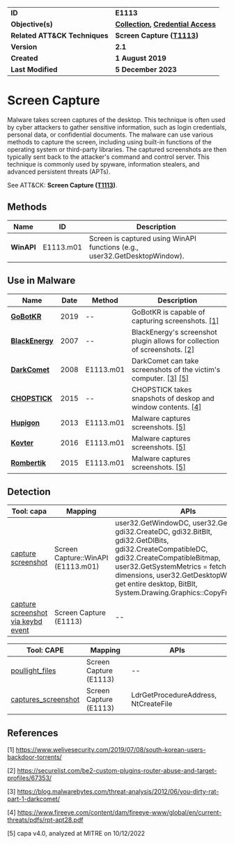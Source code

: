 <table>
<tr>
<td><b>ID</b></td>
<td><b>E1113</b></td>
</tr>
<tr>
<td><b>Objective(s)</b></td>
<td><b><a href="../collection">Collection</a>, <a href="../credential-access">Credential Access</a></b></td>
</tr>
<tr>
<td><b>Related ATT&CK Techniques</b></td>
<td><b>Screen Capture (<a href="https://attack.mitre.org/techniques/T1113/">T1113</a>)</b></td>
</tr>
<tr>
<td><b>Version</b></td>
<td><b>2.1</b></td>
</tr>
<tr>
<td><b>Created</b></td>
<td><b>1 August 2019</b></td>
</tr>
<tr>
<td><b>Last Modified</b></td>
<td><b>5 December 2023</b></td>
</tr>
</table>


# Screen Capture

Malware takes screen captures of the desktop. This technique is often used by cyber attackers to gather sensitive information, such as login credentials, personal data, or confidential documents. The malware can use various methods to capture the screen, including using built-in functions of the operating system or third-party libraries. The captured screenshots are then typically sent back to the attacker's command and control server. This technique is commonly used by spyware, information stealers, and advanced persistent threats (APTs).

See ATT&CK: **Screen Capture ([T1113](https://attack.mitre.org/techniques/T1113/))**.

## Methods

|Name|ID|Description|
|---|---|---|
|**WinAPI**|E1113.m01|Screen is captured using WinAPI functions (e.g., user32.GetDesktopWindow).|

## Use in Malware

|Name|Date|Method|Description|
|---|---|---|---|
|[**GoBotKR**](../xample-malware/gobotkr.md)|2019|--|GoBotKR is capable of capturing screenshots. [[1]](#1)|
|[**BlackEnergy**](../xample-malware/blackenergy.md)|2007|--|BlackEnergy's screenshot plugin allows for collection of screenshots. [[2]](#2)|
|[**DarkComet**](../xample-malware/dark-comet.md)|2008|E1113.m01|DarkComet can take screenshots of the victim's computer. [[3]](#3) [[5]](#5)|
|[**CHOPSTICK**](../xample-malware/chopstick.md)|2015|--|CHOPSTICK takes snapshots of deskop and window contents. [[4]](#4)|
|[**Hupigon**](../xample-malware/hupigon.md)|2013|E1113.m01|Malware captures screenshots. [[5]](#5)|
|[**Kovter**](../xample-malware/kovter.md)|2016|E1113.m01|Malware captures screenshots. [[5]](#5)|
|[**Rombertik**](../xample-malware/rombertik.md)|2015|E1113.m01|Malware captures screenshots. [[5]](#5)|

## Detection

|Tool: capa|Mapping|APIs|
|---|---|---|
|[capture screenshot](https://github.com/mandiant/capa-rules/blob/master/collection/screenshot/capture-screenshot.yml)|Screen Capture::WinAPI (E1113.m01)|user32.GetWindowDC, user32.GetDC, gdi32.CreateDC, gdi32.BitBlt, gdi32.GetDIBits, gdi32.CreateCompatibleDC, gdi32.CreateCompatibleBitmap, user32.GetSystemMetrics = fetch screen dimensions, user32.GetDesktopWindow = get entire desktop, BitBlt, System.Drawing.Graphics::CopyFromScreen|
|[capture screenshot via keybd event](https://github.com/mandiant/capa-rules/blob/master/collection/screenshot/capture-screenshot-via-keybd-event.yml)|Screen Capture (E1113)|--|

|Tool: CAPE|Mapping|APIs|
|---|---|---|
|[poullight_files](https://github.com/CAPESandbox/community/tree/master/modules/signatures/poullight_files.py)|Screen Capture (E1113)|--|
|[captures_screenshot](https://github.com/CAPESandbox/community/tree/master/modules/signatures/captures_screenshot.py)|Screen Capture (E1113)|LdrGetProcedureAddress, NtCreateFile|

## References

<a name="1">[1]</a> https://www.welivesecurity.com/2019/07/08/south-korean-users-backdoor-torrents/

<a name="2">[2]</a> https://securelist.com/be2-custom-plugins-router-abuse-and-target-profiles/67353/

<a name="3">[3]</a> https://blog.malwarebytes.com/threat-analysis/2012/06/you-dirty-rat-part-1-darkcomet/

<a name="4">[4]</a> https://www.fireeye.com/content/dam/fireeye-www/global/en/current-threats/pdfs/rpt-apt28.pdf

<a name="5">[5]</a> capa v4.0, analyzed at MITRE on 10/12/2022

